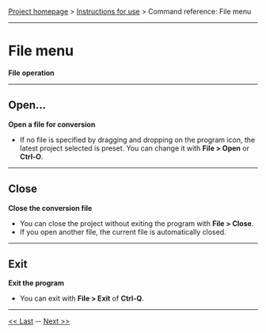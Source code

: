 [Project homepage](../index) > [Instructions for use](../usage) > Command reference: File menu

--- 

# File menu 

**File operation**

--- 

## Open... 

**Open a file for conversion**

- If no file is specified by dragging and dropping on the program icon,
  the latest project selected is preset. You can change it with **File > Open** or **Ctrl-O**.

---

## Close

**Close the conversion file**

- You can close the project without exiting the program with **File > Close**.
- If you open another file, the current file is automatically closed.

--- 

## Exit

**Exit the program**

- You can exit with **File > Exit** of **Ctrl-Q**.

--- 

[<< Last](lists_menu) -- [Next >>](view_menu)